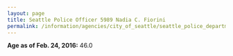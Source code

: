 ```yaml
---
layout: page
title: Seattle Police Officer 5989 Nadia C. Fiorini
permalink: /information/agencies/city_of_seattle/seattle_police_department/copbook/5989/
---
```


**Age as of Feb. 24, 2016:** 46.0
